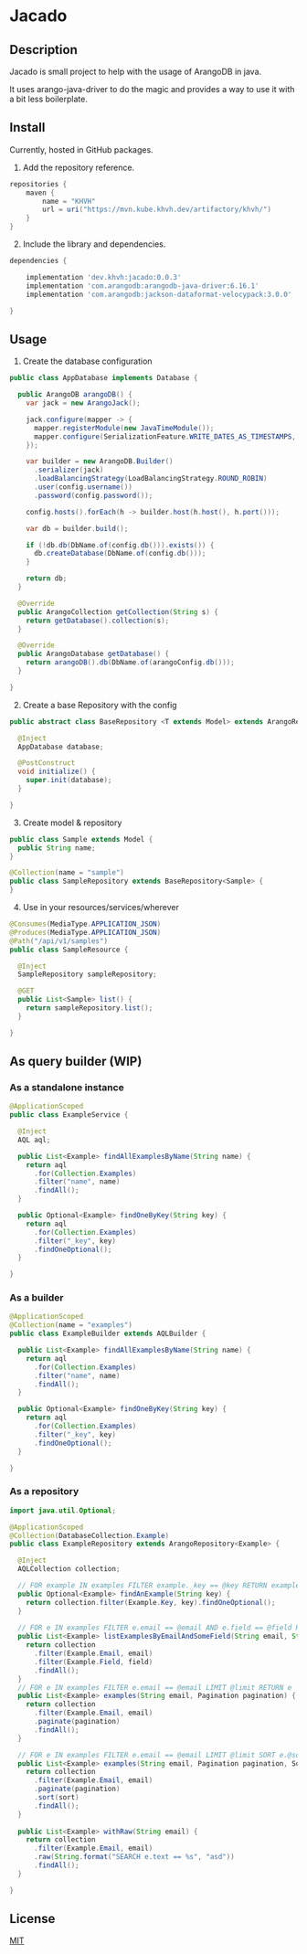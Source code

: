 # Jacado

## Description

Jacado is small project to help with the usage of ArangoDB in java.

It uses arango-java-driver to do the magic and provides a way to use it with a bit less boilerplate.

## Install

Currently, hosted in GitHub packages.

1. Add the repository reference.

```groovy
repositories {
    maven {
        name = "KHVH"
        url = uri("https://mvn.kube.khvh.dev/artifactory/khvh/")
    }
}
```

2. Include the library and dependencies.

```groovy
dependencies {

    implementation 'dev.khvh:jacado:0.0.3'
    implementation 'com.arangodb:arangodb-java-driver:6.16.1'
    implementation 'com.arangodb:jackson-dataformat-velocypack:3.0.0'

}
```

## Usage

1. Create the database configuration

```java
public class AppDatabase implements Database {

  public ArangoDB arangoDB() {
    var jack = new ArangoJack();

    jack.configure(mapper -> {
      mapper.registerModule(new JavaTimeModule());
      mapper.configure(SerializationFeature.WRITE_DATES_AS_TIMESTAMPS, false);
    });

    var builder = new ArangoDB.Builder()
      .serializer(jack)
      .loadBalancingStrategy(LoadBalancingStrategy.ROUND_ROBIN)
      .user(config.username())
      .password(config.password());

    config.hosts().forEach(h -> builder.host(h.host(), h.port()));

    var db = builder.build();

    if (!db.db(DbName.of(config.db())).exists()) {
      db.createDatabase(DbName.of(config.db()));
    }

    return db;
  }

  @Override
  public ArangoCollection getCollection(String s) {
    return getDatabase().collection(s);
  }

  @Override
  public ArangoDatabase getDatabase() {
    return arangoDB().db(DbName.of(arangoConfig.db()));
  }

}
```

2. Create a base Repository with the config

```java
public abstract class BaseRepository <T extends Model> extends ArangoRepository<T> {

  @Inject
  AppDatabase database;

  @PostConstruct
  void initialize() {
    super.init(database);
  }

}

```

3. Create model & repository

```java
public class Sample extends Model {
  public String name;
}
```

```java
@Collection(name = "sample")
public class SampleRepository extends BaseRepository<Sample> {
}
```

4. Use in your resources/services/wherever

```java
@Consumes(MediaType.APPLICATION_JSON)
@Produces(MediaType.APPLICATION_JSON)
@Path("/api/v1/samples")
public class SampleResource {

  @Inject
  SampleRepository sampleRepository;

  @GET
  public List<Sample> list() {
    return sampleRepository.list();
  }

}
```

## As query builder (WIP)

### As a standalone instance

```java
@ApplicationScoped
public class ExampleService {

  @Inject
  AQL aql;

  public List<Example> findAllExamplesByName(String name) {
    return aql
      .for(Collection.Examples)
      .filter("name", name)
      .findAll();
  }

  public Optional<Example> findOneByKey(String key) {
    return aql
      .for(Collection.Examples)
      .filter("_key", key)
      .findOneOptional();
  }

}
```

### As a builder

```java
@ApplicationScoped
@Collection(name = "examples")
public class ExampleBuilder extends AQLBuilder {

  public List<Example> findAllExamplesByName(String name) {
    return aql
      .for(Collection.Examples)
      .filter("name", name)
      .findAll();
  }

  public Optional<Example> findOneByKey(String key) {
    return aql
      .for(Collection.Examples)
      .filter("_key", key)
      .findOneOptional();
  }

}
```

### As a repository

```java
import java.util.Optional;

@ApplicationScoped
@Collection(DatabaseCollection.Example)
public class ExampleRepository extends ArangoRepository<Example> {

  @Inject
  AQLCollection collection;

  // FOR example IN examples FILTER example._key == @key RETURN example
  public Optional<Example> findAnExample(String key) {
    return collection.filter(Example.Key, key).findOneOptional();
  }
  
  // FOR e IN examples FILTER e.email == @email AND e.field == @field RETURN e
  public List<Example> listExamplesByEmailAndSomeField(String email, String field) {
    return collection
      .filter(Example.Email, email)
      .filter(Example.Field, field)
      .findAll();
  }
  // FOR e IN examples FILTER e.email == @email LIMIT @limit RETURN e
  public List<Example> examples(String email, Pagination pagination) {
    return collection
      .filter(Example.Email, email)
      .paginate(pagination)
      .findAll();
  }

  // FOR e IN examples FILTER e.email == @email LIMIT @limit SORT e.@sortKey @sortDir RETURN e
  public List<Example> examples(String email, Pagination pagination, Sort sort) {
    return collection
      .filter(Example.Email, email)
      .paginate(pagination)
      .sort(sort)
      .findAll();
  }
  
  public List<Example> withRaw(String email) {
    return collection
      .filter(Example.Email, email)
      .raw(String.format("SEARCH e.text == %s", "asd"))
      .findAll();
  }

}
```

## License

[MIT](./LICENSE)
